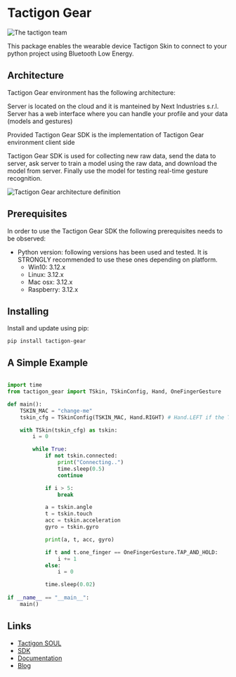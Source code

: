 # Tactigon Gear

![The tactigon team](https://avatars.githubusercontent.com/u/63020285?s=200&v=4)

This package enables the wearable device Tactigon Skin to connect to your python project using Bluetooth Low Energy.

## Architecture

Tactigon Gear environment has the following architecture:

Server is located on the cloud and it is manteined by Next Industries s.r.l.
Server has a web interface where you can handle your profile and your data (models and gestures)

Provided Tactigon Gear SDK is the implementation of Tactigon Gear environment client side

Tactigon Gear SDK is used for collecting new raw data, send the data to server,
ask server to train a model using the raw data, and download the model from server. 
Finally use the model for testing real-time gesture recognition.

![Tactigon Gear architecture definition](https://www.thetactigon.com/wp/wp-content/uploads/2023/11/Architecture_Tactigon_Gear.png "Tactigon Gear architecture definition")  

## Prerequisites
In order to use the Tactigon Gear SDK the following prerequisites needs to be observed:

* Python version: following versions has been used and tested. It is STRONGLY recommended to use these ones depending on platform.
  * Win10: 3.12.x
  * Linux: 3.12.x
  * Mac osx: 3.12.x
  * Raspberry: 3.12.x

## Installing

Install and update using pip:

`pip install tactigon-gear`

## A Simple Example

```python

import time
from tactigon_gear import TSkin, TSkinConfig, Hand, OneFingerGesture

def main():
    TSKIN_MAC = "change-me"
    tskin_cfg = TSkinConfig(TSKIN_MAC, Hand.RIGHT) # Hand.LEFT if the TSkin is wear on left hand.

    with TSkin(tskin_cfg) as tskin:
        i = 0

        while True:
            if not tskin.connected:
                print("Connecting..")
                time.sleep(0.5)
                continue

            if i > 5:
                break

            a = tskin.angle
            t = tskin.touch
            acc = tskin.acceleration
            gyro = tskin.gyro

            print(a, t, acc, gyro)

            if t and t.one_finger == OneFingerGesture.TAP_AND_HOLD:
                i += 1
            else:
                i = 0

            time.sleep(0.02)
        
if __name__ == "__main__":
    main()
```

## Links
- [Tactigon SOUL](https://github.com/TactigonTeam/Tactigon-Soul/wiki)
- [SDK](https://github.com/TactigonTeam/Tactigon-SDK)
- [Documentation](https://github.com/TactigonTeam/Tactigon-SDK/wiki)
- [Blog](https://www.thetactigon.com/blog/)
